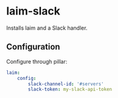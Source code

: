 # laim-slack

Installs laim and a Slack handler.


## Configuration

Configure through pillar:

```yaml
laim:
    config:
        slack-channel-id: '#servers'
        slack-token: my-slack-api-token
```
